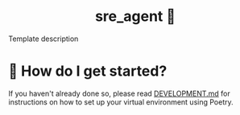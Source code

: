 <h1 align="center">
    sre_agent &#128679;
</h1>

Template description

# &#127939; How do I get started?
If you haven't already done so, please read [DEVELOPMENT.md](DEVELOPMENT.md) for instructions on how to set up your virtual environment using Poetry.
